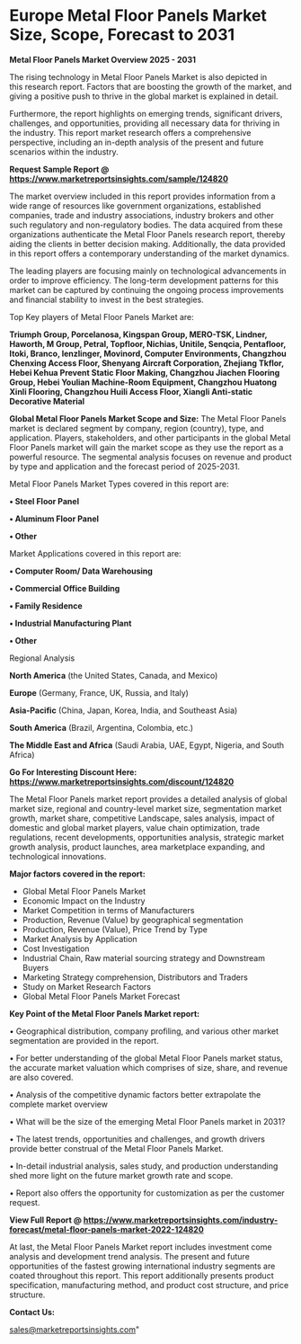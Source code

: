 # Europe Metal Floor Panels Market Size, Scope, Forecast to 2031

<Strong> Metal Floor Panels Market Overview 2025 - 2031</strong>

The rising technology in Metal Floor Panels Market is also depicted in this research report. Factors that are boosting the growth of the market, and giving a positive push to thrive in the global market is explained in detail.

Furthermore, the report highlights on emerging trends, significant drivers, challenges, and opportunities, providing all necessary data for thriving in the industry. This report market research offers a comprehensive perspective, including an in-depth analysis of the present and future scenarios within the industry.

<strong>Request Sample Report @ <a href=https://www.marketreportsinsights.com/sample/124820>https://www.marketreportsinsights.com/sample/124820</a></strong>

The market overview included in this report provides information from a wide range of resources like government organizations, established companies, trade and industry associations, industry brokers and other such regulatory and non-regulatory bodies. The data acquired from these organizations authenticate the Metal Floor Panels research report, thereby aiding the clients in better decision making. Additionally, the data provided in this report offers a contemporary understanding of the market dynamics.

The leading players are focusing mainly on technological advancements in order to improve efficiency. The long-term development patterns for this market can be captured by continuing the ongoing process improvements and financial stability to invest in the best strategies.

Top Key players of Metal Floor Panels Market are:

<strong>Triumph Group, Porcelanosa, Kingspan Group, MERO-TSK, Lindner, Haworth, M Group, Petral, Topfloor, Nichias, Unitile, Senqcia, Pentafloor, Itoki, Branco, lenzlinger, Movinord, Computer Environments, Changzhou Chenxing Access Floor, Shenyang Aircraft Corporation, Zhejiang Tkflor, Hebei Kehua Prevent Static Floor Making, Changzhou Jiachen Flooring Group, Hebei Youlian Machine-Room Equipment, Changzhou Huatong Xinli Flooring, Changzhou Huili Access Floor, Xiangli Anti-static Decorative Material</strong>

<strong><b>Global Metal Floor Panels Market Scope and Size:</b></strong>
The Metal Floor Panels market is declared segment by company, region (country), type, and application. Players, stakeholders, and other participants in the global Metal Floor Panels market will gain the market scope as they use the report as a powerful resource. The segmental analysis focuses on revenue and product by type and application and the forecast period of 2025-2031.

Metal Floor Panels Market Types covered in this report are:

<strong>• Steel Floor Panel

• Aluminum Floor Panel

• Other</strong>

Market Applications covered in this report are:

<strong>• Computer Room/ Data Warehousing

• Commercial Office Building

• Family Residence

• Industrial Manufacturing Plant

• Other</strong> 

Regional Analysis

<strong>North America</strong> (the United States, Canada, and Mexico)

<strong>Europe</strong> (Germany, France, UK, Russia, and Italy)

<strong>Asia-Pacific</strong> (China, Japan, Korea, India, and Southeast Asia)

<strong>South America</strong> (Brazil, Argentina, Colombia, etc.)

<strong>The Middle East and Africa</strong> (Saudi Arabia, UAE, Egypt, Nigeria, and South Africa)

<strong>Go For Interesting Discount Here: <a href=https://www.marketreportsinsights.com/discount/124820>https://www.marketreportsinsights.com/discount/124820</a></strong>

The Metal Floor Panels market report provides a detailed analysis of global market size, regional and country-level market size, segmentation market growth, market share, competitive Landscape, sales analysis, impact of domestic and global market players, value chain optimization, trade regulations, recent developments, opportunities analysis, strategic market growth analysis, product launches, area marketplace expanding, and technological innovations.

<strong><b>Major factors covered in the report:</b></strong>
<ul>
  <li>Global Metal Floor Panels Market </li>
  <li>Economic Impact on the Industry</li>
  <li>Market Competition in terms of Manufacturers</li>
  <li>Production, Revenue (Value) by geographical segmentation</li>
  <li>Production, Revenue (Value), Price Trend by Type</li>
  <li>Market Analysis by Application</li>
  <li>Cost Investigation</li>
  <li>Industrial Chain, Raw material sourcing strategy and Downstream Buyers</li>
  <li>Marketing Strategy comprehension, Distributors and Traders</li>
  <li>Study on Market Research Factors</li>
  <li>Global Metal Floor Panels Market Forecast</li>
</ul>

<strong><b>Key Point of the Metal Floor Panels Market report:</b></strong>

• Geographical distribution, company profiling, and various other market segmentation are provided in the report.

• For better understanding of the global Metal Floor Panels market status, the accurate market valuation which comprises of size, share, and revenue are also covered.

• Analysis of the competitive dynamic factors better extrapolate the complete market overview

• What will be the size of the emerging Metal Floor Panels market in 2031?

• The latest trends, opportunities and challenges, and growth drivers provide better construal of the Metal Floor Panels Market.

• In-detail industrial analysis, sales study, and production understanding shed more light on the future market growth rate and scope.

• Report also offers the opportunity for customization as per the customer request.

<strong><b>View Full Report @ <a href=https://www.marketreportsinsights.com/industry-forecast/metal-floor-panels-market-2022-124820>https://www.marketreportsinsights.com/industry-forecast/metal-floor-panels-market-2022-124820</a></b></strong>


At last, the Metal Floor Panels Market report includes investment come analysis and development trend analysis. The present and future opportunities of the fastest growing international industry segments are coated throughout this report. This report additionally presents product specification, manufacturing method, and product cost structure, and price structure.

<strong>Contact Us:</strong>

sales@marketreportsinsights.com"
